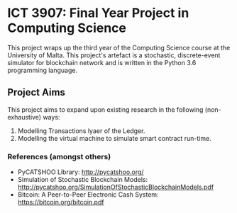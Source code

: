 # ICT 3907: Final Year Project in Computing Science
This project wraps up the third year of the Computing Science course at the University of Malta.  This project's artefact is a stochastic, discrete-event simulator for blockchain network and is written in the Python 3.6 programming language.

## Project Aims
This project aims to expand upon existing research in the following (non-exhaustive) ways:
1) Modelling Transactions lyaer of the Ledger.
2) Modelling the virtual machine to simulate smart contract run-time.

### References (amongst others)
* PyCATSHOO Library: http://pycatshoo.org/
* Simulation of Stochastic Blockchain Models: http://pycatshoo.org/SimulationOfStochasticBlockchainModels.pdf
* Bitcoin: A Peer-to-Peer Electronic Cash System: https://bitcoin.org/bitcoin.pdf

